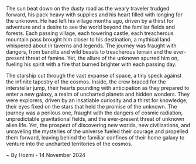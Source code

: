 
The sun beat down on the dusty road as the weary traveler trudged forward, his pack heavy with supplies and his heart filled with longing for the unknown. He had left his village months ago, driven by a thirst for adventure and a desire to see the world beyond the familiar fields and forests. Each passing village, each towering castle, each treacherous mountain pass brought him closer to his destination, a mythical land whispered about in taverns and legends. The journey was fraught with dangers, from bandits and wild beasts to treacherous terrain and the ever-present threat of famine. Yet, the allure of the unknown spurred him on, fueling his spirit with a fire that burned brighter with each passing day. 

The starship cut through the vast expanse of space, a tiny speck against the infinite tapestry of the cosmos. Inside, the crew braced for the interstellar jump, their hearts pounding with anticipation as they prepared to enter a new galaxy, a realm of uncharted planets and hidden wonders. They were explorers, driven by an insatiable curiosity and a thirst for knowledge, their eyes fixed on the stars that held the promise of the unknown.  The journey was a perilous one, fraught with the dangers of cosmic radiation, unpredictable gravitational fields, and the ever-present threat of unknown alien life. Yet, the prospect of discovering new worlds, new civilizations, and unraveling the mysteries of the universe fueled their courage and propelled them forward, leaving behind the familiar confines of their home galaxy to venture into the uncharted territories of the cosmos. 

~ By Hozmi - 14 November 2024
